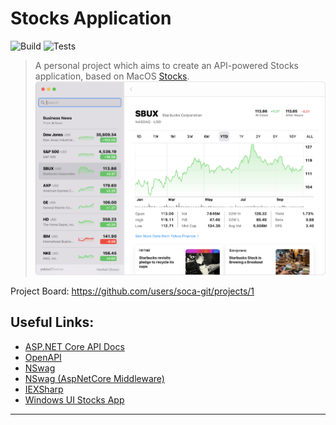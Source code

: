 
# Stocks Application
![Build](https://github.com/soca-git/stocks-api/actions/workflows/build.yml/badge.svg)
![Tests](https://github.com/soca-git/stocks-api/actions/workflows/dotnet.yml/badge.svg)

> A personal project which aims to create an API-powered Stocks application, based on MacOS [Stocks](https://support.apple.com/en-gb/guide/stocks/welcome/mac).
![macos-stocks](./macos-stocks.png)

Project Board:
https://github.com/users/soca-git/projects/1

## Useful Links:
- [ASP.NET Core API Docs](https://docs.microsoft.com/en-us/aspnet/core/tutorials/first-web-api?view=aspnetcore-6.0&tabs=visual-studio)
- [OpenAPI](https://github.com/OAI/OpenAPI-Specification)
- [NSwag](https://github.com/RicoSuter/NSwag)
- [NSwag (AspNetCore Middleware)](https://github.com/RicoSuter/NSwag/wiki/AspNetCore-Middleware)
- [IEXSharp](https://iexcloud.io/community/blog/introducing-iexsharp-how-to-get-market-data-using-c-and-net)
- [Windows UI Stocks App](https://xamlbrewer.wordpress.com/2020/06/16/a-winui-2-reference-app)

---
